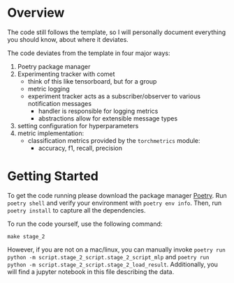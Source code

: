 # Overview

The code still follows the template, so I will personally document everything you should know, about where it deviates.

The code deviates from the template in four major ways:
1. Poetry package manager
2. Experimenting tracker with comet
    - think of this like tensorboard, but for a group
	- metric logging
	- experiment tracker acts as a subscriber/observer to various notification messages
		- handler is responsible for logging metrics
		- abstractions allow for extensible message types
3. setting configuration for hyperparameters
4. metric implementation:
	- classification metrics provided by the `torchmetrics` module:
		- accuracy, f1, recall, precision

# Getting Started

To get the code running please download the package manager [Poetry](https://python-poetry.org/docs/#installing-with-the-official-installer). Run `poetry shell` and verify your environment with `poetry env info`. Then, run `poetry install` to capture all the dependencies.


To run the code yourself, use the following command:
```
make stage_2
```

However, if you are not on a mac/linux, you can manually invoke `poetry run python -m script.stage_2_script.stage_2_script_mlp` and `poetry run python -m script.stage_2_script.stage_2_load_result`. Additionally, you will find a jupyter notebook in this file describing the data.
